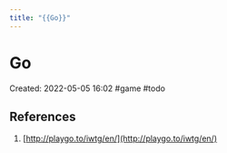 ```yaml
---
title: "{{Go}}"
---
```

# Go

Created: 2022-05-05 16:02
#game #todo


## References
1. [http://playgo.to/iwtg/en/](http://playgo.to/iwtg/en/)

